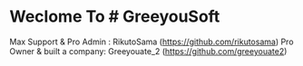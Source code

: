 # Weclome To # GreeyouSoft 
Max Support & Pro Admin : RikutoSama (https://github.com/rikutosama)
Pro Owner & built a company: Greeyouate_2 (https://github.com/greeyouate2)
